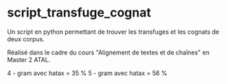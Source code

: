 script_transfuge_cognat
=======================

Un script en python permettant de trouver les transfuges et les cognats de deux corpus.

Réalisé dans le cadre du cours "Alignement de textes et de chaînes" en Master 2 ATAL.


4 - gram avec hatax = 35 %
5 - gram avec hatax = 56 %
